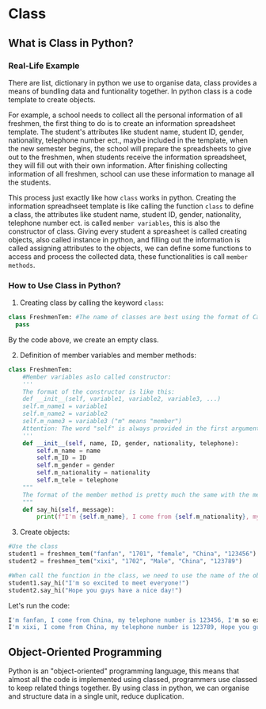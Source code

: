# Class

## What is Class in Python?

### Real-Life Example
There are list, dictionary in python we use to organise data, class provides a means of bundling data and funtionality together. In python class is a code template to create objects. 

For example, a school needs to collect all the personal information of all freshmen, the first thing to do is to create an information spreadsheet template. The student's attributes like student name, student ID, gender, nationality, telephone number ect., maybe included in the template, when the new semester begins, the school will prepare the spreadsheets to give out to the freshmen, when students receive the information spreadsheet, they will fill out with their own information. After finishing collecting information of all freshmen, school can use these information to manage all the students.

This process just exactly like how `class` works in python. Creating the information spreadhseet template is like calling the function `class` to define a class, the attributes like student name, student ID, gender, nationality, telephone number ect. is called `member variables`, this is also the constructor of class. Giving every student a spreasheet is called creating objects, also called instance in python, and filling out the information is called assigning attributes to the objects, we can define some functions to access and process the collected data, these functionalities is call `member methods`.

### How to Use Class in Python?

1. Creating class by calling the keyword `class`:
```py
class FreshmenTem: #The name of classes are best using the format of CamelCase, refer to this website: https://google.github.io/styleguide/pyguide.html
  pass
```
By the code above, we create an empty class.

2. Definition of member variables and member methods:
```py
class FreshmenTem:
    #Member variables aslo called constructor:
    '''
    The format of the constructor is like this:
    def __init__(self, variable1, variable2, variable3, ...)
    self.m_name1 = variable1
    self.m_name2 = variable2
    self.m_name3 = variable3 ("m" means "member")
    Attention: The word "self" is always provided in the first argument.
    '''
    def __init__(self, name, ID, gender, nationality, telephone):
        self.m_name = name
        self.m_ID = ID
        self.m_gender = gender
        self.m_nationality = nationality
        self.m_tele = telephone
    """
    The format of the member method is pretty much the same with the member variables. But keep it in mind that when we want to call the member variables, we should use the keyword "self." following with the name of the variables.
    """
    def say_hi(self, message):
        print(f"I'm {self.m_name}, I come from {self.m_nationality}, my telephone number is {self.m_tele}, {message}")
```

3. Create objects:
```py
#Use the class
student1 = freshmen_tem("fanfan", "1701", "female", "China", "123456")
student2 = freshmen_tem("xixi", "1702", "Male", "China", "123789")

#When call the function in the class, we need to use the name of the object followed by a dot and the name of the function: object.function_name(parameter)
student1.say_hi("I'm so excited to meet everyone!")
student2.say_hi("Hope you guys have a nice day!")
```

Let's run the code:
```py
I'm fanfan, I come from China, my telephone number is 123456, I'm so excited to meet everyone!
I'm xixi, I come from China, my telephone number is 123789, Hope you guys have a nice day!
```

## Object-Oriented Programming

Python is an "object-oriented" programming language, this means that almost all the code is implemented using classed, programmers use classed to keep related things together. By using class in python, we can organise and structure data in a single unit, reduce duplication.
